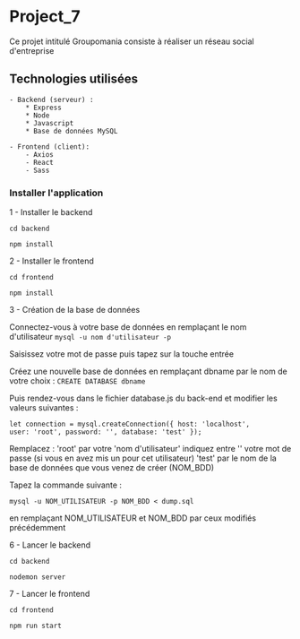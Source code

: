 # Project_7
Ce projet intitulé Groupomania consiste à réaliser un réseau social d'entreprise

## Technologies utilisées
    - Backend (serveur) :
        * Express
        * Node
        * Javascript 
        * Base de données MySQL

    - Frontend (client):
        - Axios
        - React
        - Sass
 

### Installer l'application


1 - Installer le backend

`cd backend`

`npm install`

2 - Installer le frontend

`cd frontend`

`npm install`

3 - Création de la base de données

Connectez-vous à votre base de données en remplaçant le nom d'utilisateur
`mysql -u nom d'utilisateur -p`

Saisissez votre mot de passe puis tapez sur la touche entrée

Créez une nouvelle base de données en remplaçant dbname par le nom de votre choix :
`CREATE DATABASE dbname`

Puis rendez-vous dans le fichier database.js du back-end et modifier les valeurs suivantes :

<code>let connection = mysql.createConnection({
    host: 'localhost',
    user: 'root',
    password: '',
    database: 'test'
});</code>

Remplacez : 'root' par votre 'nom d'utilisateur'
            indiquez entre '' votre mot de passe (si vous en avez mis un pour cet utilisateur)
            'test' par le nom de la base de données que vous venez de créer (NOM_BDD)


Tapez la commande suivante : 

`mysql -u NOM_UTILISATEUR -p NOM_BDD < dump.sql`

en remplaçant NOM_UTILISATEUR et NOM_BDD par ceux modifiés précédemment

6 - Lancer le backend 

`cd backend`

`nodemon server`

7 - Lancer le frontend

`cd frontend`

`npm run start`



    
